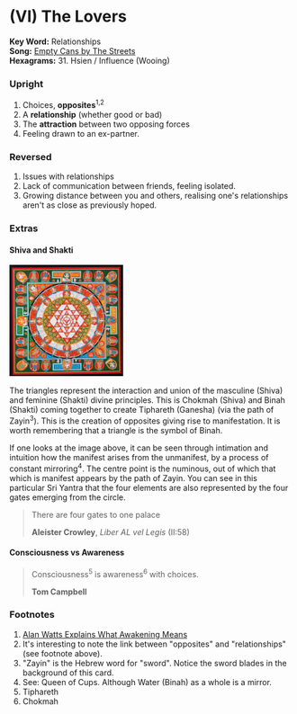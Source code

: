 # (VI) The Lovers

**Key Word:** Relationships  
**Song:** [Empty Cans by The Streets](https://www.youtube.com/watch?v=z2i0Nw3NDBU)  
**Hexagrams:** 31. Hsien / Influence (Wooing)



### Upright

1) Choices, **opposites**<sup>1,2</sup>
3) A **relationship** (whether good or bad)
4) The **attraction** between two opposing forces
5) Feeling drawn to an ex-partner.



### Reversed

1) Issues with relationships
2) Lack of communication between friends, feeling isolated.
3) Growing distance between you and others, realising one's relationships aren't as close as previously hoped.



### Extras

#### Shiva and Shakti

<img src="https://raw.githubusercontent.com/abuicke/tarot/master/major%20arcana/(6)%20The%20Lovers/sri%20yantra.jpg" alt="Sri Yantra" width="40%"/>

The triangles represent the interaction and union of the masculine (Shiva) and feminine (Shakti) divine principles. This is Chokmah (Shiva) and Binah (Shakti) coming together to create Tiphareth (Ganesha) (via the path of Zayin<sup>3</sup>). This is the creation of opposites giving rise to manifestation. It is worth remembering that a triangle is the symbol of Binah.

If one looks at the image above, it can be seen through intimation and intuition how the manifest arises from the unmanifest, by a process of constant mirroring<sup>4</sup>. The centre point is the numinous, out of which that which is manifest appears by the path of Zayin. You can see in this particular Sri Yantra that the four elements are also represented by the four gates emerging from the circle.

>There are four gates to one palace
>
>**Aleister Crowley**, *Liber AL vel Legis* (II:58) 

#### Consciousness vs Awareness

>Consciousness<sup>5</sup> is awareness<sup>6</sup> with choices.
>
>**Tom Campbell**



### Footnotes

1. [Alan Watts Explains What Awakening Means](https://www.youtube.com/watch?v=g92i9ilnqfA)
2. It's interesting to note the link between "opposites" and "relationships" (see footnote above).
3. "Zayin" is the Hebrew word for "sword". Notice the sword blades in the background of this card.
4. See: Queen of Cups. Although Water (Binah) as a whole is a mirror.
5. Tiphareth
6. Chokmah


